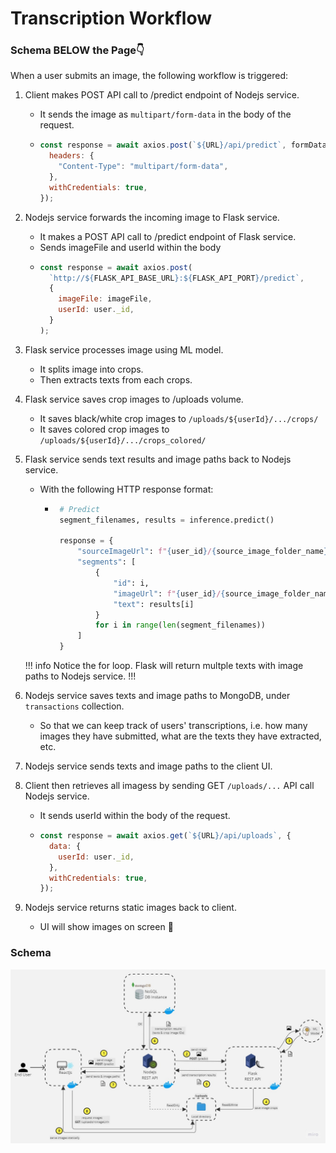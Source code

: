 # Transcription Workflow

### Schema BELOW the Page:point_down:

When a user submits an image, the following workflow is triggered:

1. Client makes POST API call to /predict endpoint of Nodejs service.

   - It sends the image as `multipart/form-data` in the body of the request.
   - ```js
     const response = await axios.post(`${URL}/api/predict`, formData, {
       headers: {
         "Content-Type": "multipart/form-data",
       },
       withCredentials: true,
     });
     ```

2. Nodejs service forwards the incoming image to Flask service.
   - It makes a POST API call to /predict endpoint of Flask service.
   - Sends imageFile and userId within the body
   - ```js
     const response = await axios.post(
       `http://${FLASK_API_BASE_URL}:${FLASK_API_PORT}/predict`,
       {
         imageFile: imageFile,
         userId: user._id,
       }
     );
     ```
3. Flask service processes image using ML model.

   - It splits image into crops.
   - Then extracts texts from each crops.

4. Flask service saves crop images to /uploads volume.

   - It saves black/white crop images to `/uploads/${userId}/.../crops/`
   - It saves colored crop images to `/uploads/${userId}/.../crops_colored/`

5. Flask service sends text results and image paths back to Nodejs service.

   - With the following HTTP response format:

     - ```python
        # Predict
        segment_filenames, results = inference.predict()

        response = {
            "sourceImageUrl": f"{user_id}/{source_image_folder_name}/{filename}",
            "segments": [
                {
                    "id": i,
                    "imageUrl": f"{user_id}/{source_image_folder_name}/crops_colored/{segment_filenames[i]}",
                    "text": results[i]
                }
                for i in range(len(segment_filenames))
            ]
        }
       ```

   !!! info
   Notice the for loop. Flask will return multple texts with image paths to Nodejs service.
   !!!

6. Nodejs service saves texts and image paths to MongoDB, under `transactions` collection.

   - So that we can keep track of users' transcriptions, i.e. how many images they have submitted, what are the texts they have extracted, etc.

7. Nodejs service sends texts and image paths to the client UI.

8. Client then retrieves all imagess by sending GET `/uploads/...` API call Nodejs service.

   - It sends userId within the body of the request.
   - ```js
     const response = await axios.get(`${URL}/api/uploads`, {
       data: {
         userId: user._id,
       },
       withCredentials: true,
     });
     ```

9. Nodejs service returns static images back to client.
   - UI will show images on screen :tada:

### Schema

![transcription workflow](/static/workflow.jpg)
